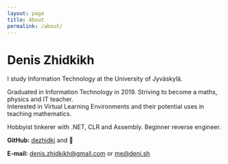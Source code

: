 ```yaml
---
layout: page
title: About
permalink: /about/
---
```


# Denis Zhidkikh

I study Information Technology at the University of Jyväskylä.

Graduated in Information Technology in 2019. Striving to become a maths, physics and IT teacher.  
Interested in Virtual Learning Environments and their potential uses in teaching mathematics.

Hobbyist tinkerer with .NET, CLR and Assembly. Beginner reverse engineer. 

**GitHub:** [dezhidki](https://github.com/dezhidki) and 🐴

**E-mail:** [denis.zhidkikh@gmail.com](mailto:denis.zhidkikh@gmail.com) or [me@deni.sh](mailto:me@deni.sh)
